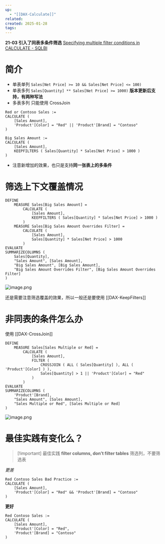 ```yaml
---
up:
  - "[[DAX-Calculate]]"
related: 
created: 2025-01-28
tags:
---
```


**21-03 引入了同表多条件筛选**
[Specifying multiple filter conditions in CALCULATE - SQLBI](https://www.sqlbi.com/articles/specifying-multiple-filter-conditions-in-calculate/)

# 简介

- 单表单列  `Sales[Net Price] >= 10 && Sales[Net Price] <= 100)`
- 单表多列 `Sales[Quantity] ** Sales[Net Price] >= 1000)` **版本更新后支持，有两种写法**
- 多表多列 只能使用 CrossJoin

```
Red or Contoso Sales :=
CALCULATE (
    [Sales Amount],
    'Product'[Color] = "Red" || 'Product'[Brand] = "Contoso"
)
 
Big Sales Amount :=
CALCULATE (
    [Sales Amount],
    KEEPFILTERS ( Sales[Quantity] * Sales[Net Price] > 1000 )
)
```

- 注意新增加的效果，也只是支持**同一张表上的多条件**


# 筛选上下文覆盖情况


```
DEFINE
    MEASURE Sales[Big Sales Amount] =
        CALCULATE (
            [Sales Amount],
            KEEPFILTERS ( Sales[Quantity] * Sales[Net Price] > 1000 )
        )
    MEASURE Sales[Big Sales Amount Overrides Filter] =
        CALCULATE (
            [Sales Amount],
            Sales[Quantity] * Sales[Net Price] > 1000
        )
EVALUATE
SUMMARIZECOLUMNS (
    Sales[Quantity],
    "Sales Amount", [Sales Amount],
    "Big Sales Amount", [Big Sales Amount],
    "Big Sales Amount Overrides Filter", [Big Sales Amount Overrides Filter]
)
```

![image.png](https://s1.vika.cn/space/2025/01/28/24bf51c88f1b493f91bf1259dd8c414a)

还是需要注意筛选覆盖的效果，所以一般还是要使用 [[DAX-KeepFilters]]


# 非同表的条件怎么办

使用 [[DAX-CrossJoin]] 

```
DEFINE
    MEASURE Sales[Sales Multiple or Red] =
        CALCULATE (
            [Sales Amount],
            FILTER (
                CROSSJOIN ( ALL ( Sales[Quantity] ), ALL ( 'Product'[Color] ) ),
                Sales[Quantity] > 1 || 'Product'[Color] = "Red"
            )
        )
EVALUATE
SUMMARIZECOLUMNS (
    'Product'[Brand],
    "Sales Amount", [Sales Amount],
    "Sales Multiple or Red", [Sales Multiple or Red]
)
```

![image.png](https://s1.vika.cn/space/2025/01/28/4e0e31ea821d45d28e249e4ad8851e7e)



# 最佳实践有变化么？



> [!important] 最佳实践
> **filter columns, don’t filter tables**
> 筛选列，不要筛选表


*更差*
```
Red Contoso Sales Bad Practice :=
CALCULATE (
    [Sales Amount],
    'Product'[Color] = "Red" && 'Product'[Brand] = "Contoso"
)
```

**更好**
```
Red Contoso Sales :=
CALCULATE (
    [Sales Amount],
    'Product'[Color] = "Red",
    'Product'[Brand] = "Contoso"
)
```